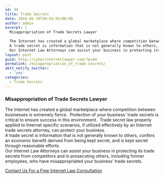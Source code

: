 ```yaml
---
id: 44
title: Trade Secrets
date: 2010-05-19T20:54:55+00:00
author: admin
excerpt: |
  Misappropriation of Trade Secrets Lawyer
  
  The Internet has created a global marketplace where competition between businesses is extremely fierce.  Protection of your business' trade secrets is critical to ensure success in this environment.  Trade secret law properly applied to Internet specific scenarios, if utilized effectively by an Internet trade secrets attorney, can protect your business.
  A trade secret is information that is not generally known to others, confers an economic benefit derived from being kept secret, and is kept secret through reasonable efforts.
  Our Internet Law Attorneys can assist your business in protecting its trade secrets from competitors and in prosecuting others, including former employees, who have misappropriated your business' trade secrets.
layout: post
guid: http://cyberinternetlawyer.com/?p=44
permalink: /misappropriation_of_trade-secrets/
aktt_notify_twitter:
  - 'yes'
categories:
  - Trade Secrets
---
```

### Misappropriation of Trade Secrets Lawyer

The Internet has created a global marketplace where competition between businesses is extremely fierce.  Protection of your business&#8217; trade secrets is critical to ensure success in this environment.  Trade secret law properly applied to Internet specific scenarios, if utilized effectively by an Internet trade secrets attorney, can protect your business.  
A trade secret is information that is not generally known to others, confers an economic benefit derived from being kept secret, and is kept secret through reasonable efforts.  
Our Internet Law Attorneys can assist your business in protecting its trade secrets from competitors and in prosecuting others, including former employees, who have misappropriated your business&#8217; trade secrets.

<div id="container2">
  <div id="content1">
    <p>
      <a title="Internet Lawyer" href="http://cyberinternetlawyer.com/contact-us" target="_self"> Contact Us For a Free Internet Law Consultation</a>
    </p>
  </div>
</div>